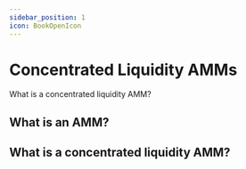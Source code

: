 ```yaml
---
sidebar_position: 1
icon: BookOpenIcon
---
```


# Concentrated Liquidity AMMs
What is a concentrated liquidity AMM?

## What is an AMM?

## What is a concentrated liquidity AMM?

